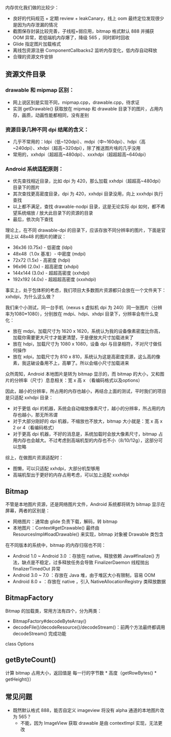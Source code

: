 
内存优化我们做的比较少：

- 良好的代码规范 + 定期 review + leakCanary，线上 oom 最终定位发现很少是因为内存泄漏的情况
- 截图保存封装比较完善，子线程+弱应用，bitmap 格式默认 888 并捕获 OOM 异常，若低端机内存爆了，降级 565 ，同时即时回收
- Glide 指定图片加载格式
- 离线包资源注册 ComponentCallbacks2 监听内存变化，低内存自动释放
- 合理的资源文件安排

## 资源文件目录

### drawable 和 mipmap 区别：

- 网上说区别是实现不同，mipmap.cpp，drawable.cpp，待求证
- 实测 getDrawable() 获取放在 mipmap 和 drawable 目录下的图片，占用内存，画质，动画性能都相同，没有差别

###  资源目录几种不同 dpi 结尾的含义：

- 几乎不常用的：ldpi（低~120dpi）、mdpi（中~160dpi）、hdpi（高~240dpi）、xhdpi（超高~320dpi），除了推送图片啥的几乎没用
- 常用的，xxhdpi（超超高~480dpi）、xxxhdpi（超超超高~640dpi）

### Android 系统适配原则：

- 优先查找相近目录，比如 dpi 为 420，那么加载 xxhdpi（超超高~480dpi）目录下的图片
- 其次查找更高密度目录，dpi 为 420，xxhdpi 目录没用，向上 xxxhdpi 执行查找
- 以上都不满足，查找 drawable-nodpi 目录，这是无论实际 dpi 如何，都不希望系统缩放 / 放大此目录下的资源的目录
- 最后，依次向下查找

理论上，在不同 drawable-dpi 的目录下，应该存放不同分辨率的图片，下面是官网上以 48x48 的图片的建议：

- 36x36 (0.75x) - 低密度 (ldpi)
- 48x48（1.0x 基准）- 中密度 (mdpi)
- 72x72 (1.5x) - 高密度 (hdpi)
- 96x96 (2.0x) - 超高密度 (xhdpi)
- 144x144 (3.0x) - 超超高密度 (xxhdpi)
- 192x192 (4.0x) - 超超超高密度 (xxxhdpi)

事实上，处于包体积的考虑，我们项目大多数图片资源都只会放在一个文件夹下：xxhdpi，为什么这么做？

我们来个小测试，同一台手机（nexus s 虚拟机 dpi 为 240）同一张图片（分辨率为1080*1080），分别放在 mdpi、hdpi、xhdpi 目录下，分辨率会有什么变化：

- 放在 mdpi，加载尺寸为 1620 x 1620，系统认为我的设备像素密度比你高，加载你需要更大尺寸才能更清楚，于是便放大尺寸加载进来了
- 放在 hdpi，加载尺寸为 1080 x 1080，设备 dpi 与目录相符，不对尺寸做任何操作
- 放在 xdpi，加载尺寸为 810 x 810，系统认为这是高密度资源，这么高的像素，我这破设备用不上，高攀了。所以会缩小尺寸加载进来

众所周知，Android 本地图片是转为 bitmap 显示的，而 bitmap 的大小，又和图片的分辨率（尺寸）息息相关：宽 x 高 x （看编码格式以及options）

因此，越小的分辨率，所占用的内存也越小，再结合上面的测试，平时我们的项目是只适配 xxhdpi 目录：

- 对于更低 dpi 的机器，系统会自动缩放像素尺寸，越小的分辨率，所占用的内存也越小，那无所吊谓
- 对于大部分刚好的 dpi 机器，不缩放也不放大，bitmap 大小就是：宽 x 高 x 2 or 4（看编码格式）
- 对于更高 dpi 机器，不好的消息是，系统加载时会放大像素尺寸，bitmap 占用内存也会越大。不过考虑到高端机型的内存也不小（8/10/12g），这部分可以忽略

综上，在做图片资源适配时：

- 图懒，可以只适配 xxhdpi，大部分机型够用
- 高端机型出于更好的内存占用考虑，可以加上适配 xxxhdpi

## Bitmap

不管是本地图片资源，还是网络图片文件，Android 系统都将转为 bitmap 显示在屏幕，两者的区别是：

- 网络图片：通常由 glide 负责下载，解码，转 bitmap
- 本地图片：Context#getDrawable() 最终由 ResourcesImpl#loadDrawable() 来实现，bitmap 对象被 Drawable 类包含

在不同版本的系统中，bitmap 的内存归宿也不同：

- Android 1.0 ~ Android 3.0 ：存放在 native。释放依赖 Java#finalize() 方法，缺点是不稳定，过多释放任务会导致 FinalizerDaemon 线程抛出 finalizerTimedOut 异常
- Android 3.0 ~ 7.0 ：存放在 Java 堆，由于堆区大小有限制，容易 OOM
- Android 8.0 + ：存放在 native ，引入 NativeAllocationRegistry 类释放数据

## BitmapFactory

Bitmap 的加载类，常用方法有四个，分为两类：

- BitmapFactory#decodeByteArray()
- decodeFile()/decodeResource()/decodeStream()：前两个方法最终都调用 decodeStream() 完成功能

class Options

## getByteCount()

计算 bitmap 占用大小，返回值是 每一行的字节数 * 高度（getRowBytes() * getHeight()）

## 常见问题

- 既然默认格式 888，能否自定义 imageview 将没有 alpha 通道的本地图片改为 565？
  - 不能，因为 ImageView 获取 drawable 是由 contextImpl 实现，无法更改
